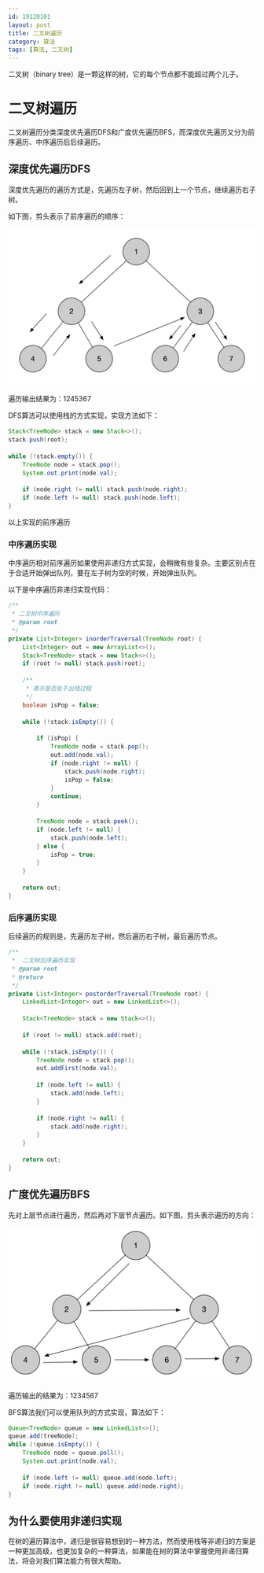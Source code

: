 ```yaml
---
id: 19120101
layout: post
title: 二叉树遍历
category: 算法
tags: [算法, 二叉树]
---
```


二叉树（binary tree）是一颗这样的树，它的每个节点都不能超过两个儿子。
# 二叉树遍历

二叉树遍历分类深度优先遍历DFS和广度优先遍历BFS，而深度优先遍历又分为前序遍历、中序遍历后后续遍历。

<!--more-->

## 深度优先遍历DFS

深度优先遍历的遍历方式是，先遍历左子树，然后回到上一个节点，继续遍历右子树。

如下图，剪头表示了前序遍历的顺序：

<img src="/images/binary-tree-dfs.webp" alt="深度优先遍历" style="zoom:50%;" />

遍历输出结果为：1245367

DFS算法可以使用栈的方式实现，实现方法如下：

```java
Stack<TreeNode> stack = new Stack<>();
stack.push(root);

while (!stack.empty()) {
    TreeNode node = stack.pop();
    System.out.print(node.val);

    if (node.right != null) stack.push(node.right);
    if (node.left != null) stack.push(node.left);
}
```

以上实现的前序遍历

### 中序遍历实现

中序遍历相对前序遍历如果使用非递归方式实现，会稍微有些复杂。主要区别点在于合适开始弹出队列，要在左子树为空的时候，开始弹出队列。

以下是中序遍历非递归实现代码：

```java
/**
 * 二叉树中序遍历
 * @param root
 */
private List<Integer> inorderTraversal(TreeNode root) {
    List<Integer> out = new ArrayList<>();
    Stack<TreeNode> stack = new Stack<>();
    if (root != null) stack.push(root);

    /**
     * 表示是否处于出栈过程
     */
    boolean isPop = false;

    while (!stack.isEmpty()) {

        if (isPop) {
            TreeNode node = stack.pop();
            out.add(node.val);
            if (node.right != null) {
                stack.push(node.right);
                isPop = false;
            }
            continue;
        }

        TreeNode node = stack.peek();
        if (node.left != null) {
            stack.push(node.left);
        } else {
            isPop = true;
        }
    }

    return out;
}
```



### 后序遍历实现

后续遍历的规则是，先遍历左子树，然后遍历右子树，最后遍历节点。

```java
/**
 *  二叉树后序遍历实现
 * @param root
 * @return
 */
private List<Integer> postorderTraversal(TreeNode root) {
    LinkedList<Integer> out = new LinkedList<>();

    Stack<TreeNode> stack = new Stack<>();

    if (root != null) stack.add(root);

    while (!stack.isEmpty()) {
        TreeNode node = stack.pop();
        out.addFirst(node.val);

        if (node.left != null) {
            stack.add(node.left);
        }

        if (node.right != null) {
            stack.add(node.right);
        }
    }

    return out;
}
```





## 广度优先遍历BFS

先对上层节点进行遍历，然后再对下层节点遍历。如下图，剪头表示遍历的方向：

<img src="/images/binary-tree-bfs.webp" alt="广度优先遍历" style="zoom:50%;" />

遍历输出的结果为：1234567

BFS算法我们可以使用队列的方式实现，算法如下：

```java
Queue<TreeNode> queue = new LinkedList<>();
queue.add(treeNode);
while (!queue.isEmpty()) {
    TreeNode node = queue.poll();
    System.out.print(node.val);

    if (node.left != null) queue.add(node.left);
    if (node.right != null) queue.add(node.right);
}
```



## 为什么要使用非递归实现

在树的遍历算法中，递归是很容易想到的一种方法，然而使用栈等非递归的方案是一种更加高级，也更加复杂的一种算法，如果能在树的算法中掌握使用非递归算法，将会对我们算法能力有很大帮助。